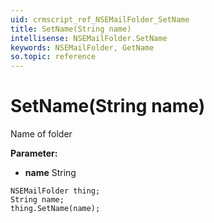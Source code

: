 ```yaml
---
uid: crmscript_ref_NSEMailFolder_SetName
title: SetName(String name)
intellisense: NSEMailFolder.SetName
keywords: NSEMailFolder, GetName
so.topic: reference
---
```


# SetName(String name)

Name of folder

**Parameter:** 
* **name** String

```crmscript
NSEMailFolder thing;
String name;
thing.SetName(name);
```

